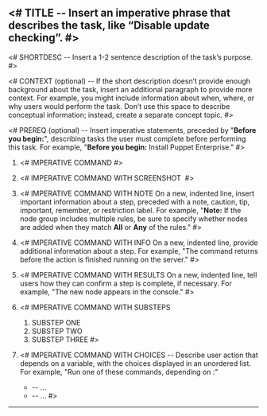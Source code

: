 <!--Tasks describe a procedure the user performs. Tasks typically include 7 or fewer steps. Consider breaking longer tasks into a multi-task process. Avoid shoehorning conceptual or reference information into tasks so that the task is more navigable and reusable.-->

## <# TITLE -- Insert an imperative phrase that describes the task, like “Disable update checking”. #>

<# SHORTDESC -- Insert a 1-2 sentence description of the task’s purpose. #>

<# CONTEXT (optional) -- If the short description doesn’t provide enough background about the task, insert an additional paragraph to provide more context. For example, you might include information about when, where, or why users would perform the task. Don’t use this space to describe conceptual information; instead, create a separate concept topic. #>

<# PREREQ (optional) -- Insert imperative statements, preceded by "**Before you begin:**", describing tasks the user must complete before performing this task. For example, "**Before you begin:** Install Puppet Enterprise." #>

1. <# IMPERATIVE COMMAND #>

2. <# IMPERATIVE COMMAND WITH SCREENSHOT
   ![<IMAGE TITLE>](./images/<FILENAME.PNG>) #>

3. <# IMPERATIVE COMMAND WITH NOTE
   On a new, indented line, insert important information about a step, preceded with a note, caution, tip, important, remember, or restriction label. For example, "**Note:** If the node group includes multiple rules, be sure to specify whether nodes are added when they match **All** or **Any** of the rules." #>

4. <# IMPERATIVE COMMAND WITH INFO
   On a new, indented line, provide additional information about a step. For example, "The command returns before the action is finished running on the server." #>

5. <# IMPERATIVE COMMAND WITH RESULTS
   On a new, indented line, tell users how they can confirm a step is complete, if necessary. For example, "The new node appears in the console." #>

6. <# IMPERATIVE COMMAND WITH SUBSTEPS
   1. SUBSTEP ONE
   2. SUBSTEP TWO
   3. SUBSTEP THREE #>

7. <# IMPERATIVE COMMAND WITH CHOICES -- Describe user action that depends on a variable, with the choices displayed in an unordered list. For example, "Run one of these commands, depending on <DECIDING FACTOR>:"
   - <CHOICE ONE> -- ...
   - <CHOICE TWO> -- ... #>


* * *
